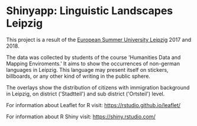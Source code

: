 # Shinyapp: Linguistic Landscapes Leipzig
This project is a result of the <a href='http://www.culingtec.uni-leipzig.de/ESU_C_T/'>European Summer University Leipzig</a> 2017 and 2018.

The data was collected by students of the course 'Humanities Data and Mapping Enviroments.' It aims to show the occurrences of non-german languages in Leipzig. This language may present itself on stickers, billboards, or any other kind of writing in the public sphere. 

The overlays show the distribution of citizens with immigration background in Leipzig, on district ('Stadtteil') and sub district ('Ortsteil') level.

For information about Leaflet for R visit: https://rstudio.github.io/leaflet/  

For information about R Shiny visit: https://shiny.rstudio.com/
